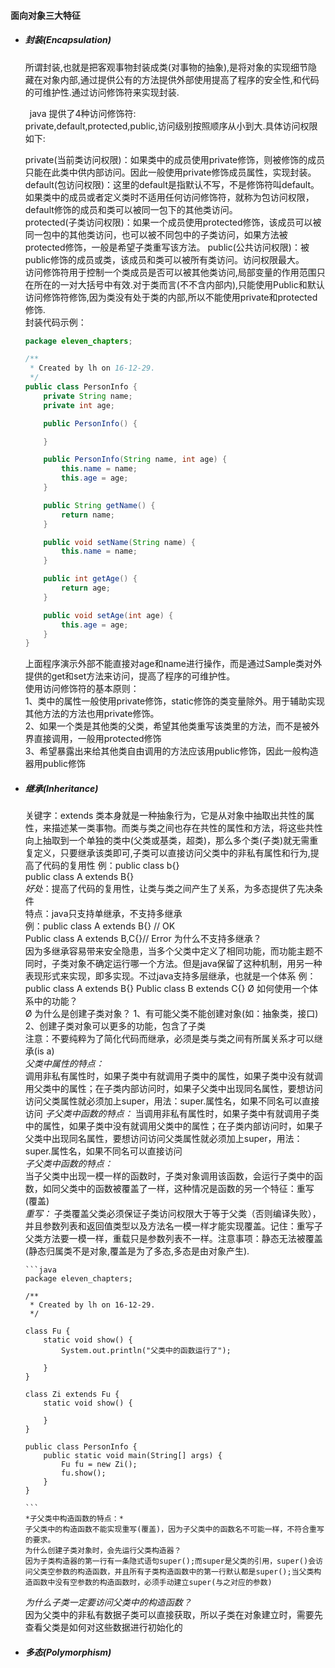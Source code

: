 #### 面向对象三大特征
- ##### 封装(Encapsulation)  
   所谓封装,也就是把客观事物封装成类(对事物的抽象),是将对象的实现细节隐藏在对象内部,通过提供公有的方法提供外部使用提高了程序的安全性,和代码的可维护性.通过访问修饰符来实现封装.

   &ensp;java 提供了4种访问修饰符:  
   private,default,protected,public,访问级别按照顺序从小到大.具体访问权限如下:

   private(当前类访问权限)：如果类中的成员使用private修饰，则被修饰的成员只能在此类中供内部访问。因此一般使用private修饰成员属性，实现封装。  
   default(包访问权限)：这里的default是指默认不写，不是修饰符叫default。如果类中的成员或者定义类时不适用任何访问修饰符，就称为包访问权限，default修饰的成员和类可以被同一包下的其他类访问。  
   protected(子类访问权限)：如果一个成员使用protected修饰，该成员可以被同一包中的其他类访问，也可以被不同包中的子类访问，如果方法被protected修饰，一般是希望子类重写该方法。
   public(公共访问权限)：被public修饰的成员或类，该成员和类可以被所有类访问。访问权限最大。  
   访问修饰符用于控制一个类成员是否可以被其他类访问,局部变量的作用范围只在所在的一对大括号中有效.对于类而言(不不含内部内),只能使用Public和默认访问修饰符修饰,因为类没有处于类的内部,所以不能使用private和protected修饰.  
   封装代码示例：
   ```java
   package eleven_chapters;
   
   /**
    * Created by lh on 16-12-29.
    */
   public class PersonInfo {
       private String name;
       private int age;
   
       public PersonInfo() {
   
       }
   
       public PersonInfo(String name, int age) {
           this.name = name;
           this.age = age;
       }
   
       public String getName() {
           return name;
       }
   
       public void setName(String name) {
           this.name = name;
       }
   
       public int getAge() {
           return age;
       }
   
       public void setAge(int age) {
           this.age = age;
       }
   }
   
   ```

   上面程序演示外部不能直接对age和name进行操作，而是通过Sample类对外提供的get和set方法来访问，提高了程序的可维护性。  
   使用访问修饰符的基本原则：  
   1、类中的属性一般使用private修饰，static修饰的类变量除外。用于辅助实现其他方法的方法也用private修饰。  
   2、如果一个类是其他类的父类，希望其他类重写该类里的方法，而不是被外界直接调用，一般用protected修饰  
   3、希望暴露出来给其他类自由调用的方法应该用public修饰，因此一般构造器用public修饰


- ##### 继承(Inheritance)  
    关键字：extends
    类本身就是一种抽象行为，它是从对象中抽取出共性的属性，来描述某一类事物。而类与类之间也存在共性的属性和方法，将这些共性向上抽取到一个单独的类中(父类或基类，超类)，那么多个类(子类)就无需重复定义，只要继承该类即可,子类可以直接访问父类中的非私有属性和行为,提高了代码的复用性
    例：public class b{}  
    public class A extends B{}    
   *好处*：提高了代码的复用性，让类与类之间产生了关系，为多态提供了先决条件  
    特点：java只支持单继承，不支持多继承  
    例：public class A extends B{} //   OK  
    Public class A extends B,C{}//  Error
    为什么不支持多继承？  
    因为多继承容易带来安全隐患，当多个父类中定义了相同功能，而功能主题不同时，子类对象不确定运行哪一个方法。但是java保留了这种机制，用另一种表现形式来实现，即多实现。不过java支持多层继承，也就是一个体系
    例：public class A extends B{}
    Public class B extends C{}
    Ø 如何使用一个体系中的功能？  
    Ø 为什么是创建子类对象？
     1、有可能父类不能创建对象(如：抽象类，接口)  
     2、创建子类对象可以更多的功能，包含了子类  
    注意：不要纯粹为了简化代码而继承，必须是类与类之间有所属关系才可以继承(is a)  
    *父类中属性的特点：*  
    调用非私有属性时，如果子类中有就调用子类中的属性，如果子类中没有就调用父类中的属性；在子类内部访问时，如果子父类中出现同名属性，要想访问访问父类属性就必须加上super，用法：super.属性名，如果不同名可以直接访问
    *子父类中函数的特点：*
      当调用非私有属性时，如果子类中有就调用子类中的属性，如果子类中没有就调用父类中的属性；在子类内部访问时，如果子父类中出现同名属性，要想访问访问父类属性就必须加上super，用法：super.属性名，如果不同名可以直接访问  
    *子父类中函数的特点：*  
      当子父类中出现一模一样的函数时，子类对象调用该函数，会运行子类中的函数，如同父类中的函数被覆盖了一样，这种情况是函数的另一个特征：重写(覆盖)  
    *重写：*
      子类覆盖父类必须保证子类访问权限大于等于父类（否则编译失败），并且参数列表和返回值类型以及方法名一模一样才能实现覆盖。记住：重写子父类方法要一模一样，重载只是参数列表不一样。注意事项：静态无法被覆盖(静态归属类不是对象,覆盖是为了多态,多态是由对象产生).
      
      ```java
      package eleven_chapters;
      
      /**
       * Created by lh on 16-12-29.
       */
      
      class Fu {
          static void show() {
              System.out.println("父类中的函数运行了");
      
          }
      }
      
      class Zi extends Fu {
          static void show() {
      
          }
      }
      
      public class PersonInfo {
          public static void main(String[] args) {
              Fu fu = new Zi();
              fu.show();
          }
      }
      
      ```
      *子父类中构造函数的特点：*
      子父类中的构造函数不能实现重写(覆盖)，因为子父类中的函数名不可能一样，不符合重写的要求。  
      为什么创建子类对象时，会先运行父类构造器？
      因为子类构造器的第一行有一条隐式语句super();而super是父类的引用，super()会访问父类空参数的构造函数，并且所有子类构造函数中的第一行默认都是super();当父类构造函数中没有空参数的构造函数时，必须手动建立super(与之对应的参数)

    *为什么子类一定要访问父类中的构造函数？*  
    因为父类中的非私有数据子类可以直接获取，所以子类在对象建立时，需要先查看父类是如何对这些数据进行初始化的  




- ##### 多态(Polymorphism)
    

